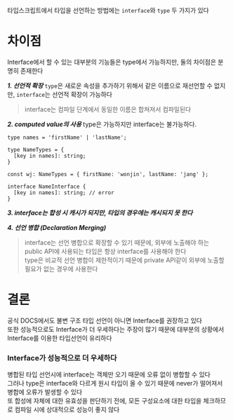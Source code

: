 타입스크립트에서 타입을 선언하는 방법에는 `interface`와 `type` 두 가지가 있다

# 차이점

Interface에서 할 수 있는 대부분의 기능들은 type에서 가능하지만, 둘의 차이점은 분명히 존재한다<br>

**_1. 선언적 확장_**
`type`은 새로운 속성을 추가하기 위해서 같은 이름으로 재선언할 수 없지만,
`interface`는 선언적 확장이 가능하다

> interface는 컴파일 단계에서 동일한 이름은 합쳐져서 컴파일된다

**_2. computed value의 사용_**
type은 가능하지만 interface는 불가능하다.

```
type names = 'firstName' | 'lastName';

type NameTypes = {
  [key in names]: string;
}

const wj: NameTypes = { firstName: 'wonjin', lastName: 'jang' };

interface NameInterface {
  [key in names]: string; // error
}
```

**_3. interface는 합성 시 캐시가 되지만, 타입의 경우에는 캐시되지 못 한다_**

**_4. 선언 병합 (Declaration Merging)_**

> interface는 선언 병합으로 확장할 수 있기 때문에, 외부에 노출해야 하는 public API에 사용되는 타입은 항상 interface를 사용해야 한다<br>
> type은 비교적 선언 병합이 제한적이기 때문에 private API같이 외부에 노출할 필요가 없는 경우에 사용한다

# 결론

공식 DOCS에서도 불변 구조 타입 선언이 아니면 Interface를 권장하고 있다<br> 또한 성능적으로도 Interface가 더 우세하다는 주장이 많기 때문에 대부분의 상황에서 Interface를 이용한 타입선언이 유리하다

### Interface가 성능적으로 더 우세하다

병합된 타입 선언시에 interface는 객체만 오기 때문에 오류 없이 병합할 수 있다<br>
그러나 type은 interface와 다르게 원시 타입이 올 수 있기 때문에 never가 떨어져서 병합에 오류가 발생할 수 있다<br>또 합성에 자체에 대한 유효성을 판단하기 전에, 모든 구성요소에 대한 타입을 체크하므로 컴파일 시에 상대적으로 성능이 좋지 않다
